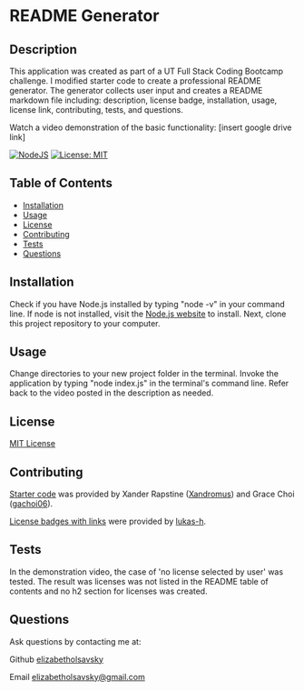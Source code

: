 # README Generator
## Description
This application was created as part of a UT Full Stack Coding Bootcamp challenge. I modified starter code to create a professional README generator. The generator collects user input and creates a README markdown file including: description, license badge, installation, usage, license link, contributing, tests, and questions.

Watch a video demonstration of the basic functionality:
[insert google drive link]

[![NodeJS](https://img.shields.io/badge/node.js-6DA55F?style=for-the-badge&logo=node.js&logoColor=white)](https://nodejs.org/en)
[![License: MIT](https://img.shields.io/badge/License-MIT-yellow.svg)](https://opensource.org/licenses/MIT)

## Table of Contents
* [Installation](#installation)
* [Usage](#usage)
* [License](#license)
* [Contributing](#contributing)
* [Tests](#tests)
* [Questions](#questions)

## Installation
Check if you have Node.js installed by typing "node -v" in your command line. If node is not installed, visit the [Node.js website](https://nodejs.org/en) to install. Next, clone this project repository to your computer.  

## Usage
Change directories to your new project folder in the terminal. Invoke the application by typing "node index.js" in the terminal's command line. Refer back to the video posted in the description as needed.

## License
[MIT License](https://opensource.org/licenses/MIT)

## Contributing
[Starter code](https://github.com/coding-boot-camp/potential-enigma) was provided by Xander Rapstine ([Xandromus](https://github.com/Xandromus)) and Grace Choi ([gachoi06](https://github.com/gachoi06)).

[License badges with links](https://gist.github.com/lukas-h/2a5d00690736b4c3a7ba) were provided by [lukas-h](https://gist.github.com/lukas-h). 

## Tests
In the demonstration video, the case of 'no license selected by user' was tested. The result was licenses was not listed in the README table of contents and no h2 section for licenses was created.

## Questions
Ask questions by contacting me at:

Github [elizabetholsavsky](https://github.com/elizabetholsavsky)

Email elizabetholsavsky@gmail.com
